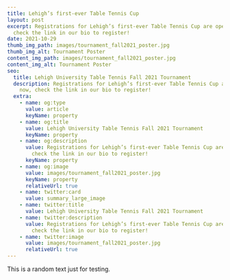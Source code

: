 ```yaml
---
title: Lehigh’s first-ever Table Tennis Cup
layout: post
excerpt: Registrations for Lehigh’s first-ever Table Tennis Cup are open now,
  check the link in our bio to register!
date: 2021-10-29
thumb_img_path: images/tournament_fall2021_poster.jpg
thumb_img_alt: Tournament Poster
content_img_path: images/tournament_fall2021_poster.jpg
content_img_alt: Tournament Poster
seo:
  title: Lehigh University Table Tennis Fall 2021 Tournament
  description: Registrations for Lehigh’s first-ever Table Tennis Cup are open
    now, check the link in our bio to register!
  extra:
    - name: og:type
      value: article
      keyName: property
    - name: og:title
      value: Lehigh University Table Tennis Fall 2021 Tournament
      keyName: property
    - name: og:description
      value: Registrations for Lehigh’s first-ever Table Tennis Cup are open now,
        check the link in our bio to register!
      keyName: property
    - name: og:image
      value: images/tournament_fall2021_poster.jpg
      keyName: property
      relativeUrl: true
    - name: twitter:card
      value: summary_large_image
    - name: twitter:title
      value: Lehigh University Table Tennis Fall 2021 Tournament
    - name: twitter:description
      value: Registrations for Lehigh’s first-ever Table Tennis Cup are open now,
        check the link in our bio to register!
    - name: twitter:image
      value: images/tournament_fall2021_poster.jpg
      relativeUrl: true
---
```

This is a random text just for testing.